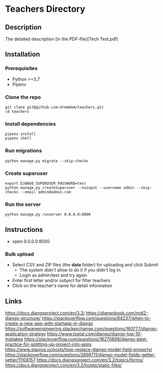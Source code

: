 # Teachers Directory

## Description

The detailed description [in the PDF-file](Tech Test.pdf)

## Installation

### Prerequisites 

- Python >=3.7
- Pipenv 

### Clone the repo

```shell script
git clone git@github.com:dremdem/teachers.git
cd teachers
```

### Install dependencies

```shell script
pipenv install
pipenv shell
```

### Run migrations

```shell script
python manage.py migrate --skip-checks
```

### Create superuser

```shell script
export DJANGO_SUPERUSER_PASSWORD=test
python manage.py createsuperuser --noinput --username admin --skip-checks --email admin@admin.com
```

### Run the server

```shell script
python manage.py runserver 0.0.0.0:8000
```


## Instructions

- open 0.0.0.0:8000

### Bulk upload

- Select CSV and ZIP files (the **data** folder) for uploading and click Submit
    - The system didn't allow to do it if you didn't log in.
    - Login as admin/test and try again
- Enter first letter and/or subject for filter teachers
- Click on the teacher's name for detail information

## Links

https://docs.djangoproject.com/en/3.2/
https://djangobook.com/mdj2-django-structure/
https://stackoverflow.com/questions/64237/when-to-create-a-new-app-with-startapp-in-django
https://softwareengineering.stackexchange.com/questions/160777/django-application-strategy
https://www.toptal.com/django/django-top-10-mistakes
https://stackoverflow.com/questions/18270898/django-best-practice-for-splitting-up-project-into-apps
https://www.stavros.io/posts/how-replace-django-model-field-property/
https://stackoverflow.com/questions/2898711/django-model-fields-getter-setter/11108157
https://docs.djangoproject.com/en/3.2/topics/forms/
https://docs.djangoproject.com/en/3.2/howto/static-files/
